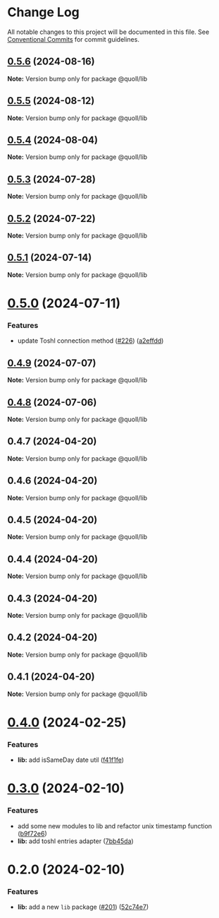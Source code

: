 # Change Log

All notable changes to this project will be documented in this file.
See [Conventional Commits](https://conventionalcommits.org) for commit guidelines.

## [0.5.6](https://github.com/mzogheib/quoll/compare/@quoll/lib@0.5.5...@quoll/lib@0.5.6) (2024-08-16)

**Note:** Version bump only for package @quoll/lib

## [0.5.5](https://github.com/mzogheib/quoll/compare/@quoll/lib@0.5.4...@quoll/lib@0.5.5) (2024-08-12)

**Note:** Version bump only for package @quoll/lib

## [0.5.4](https://github.com/mzogheib/quoll/compare/@quoll/lib@0.5.3...@quoll/lib@0.5.4) (2024-08-04)

**Note:** Version bump only for package @quoll/lib

## [0.5.3](https://github.com/mzogheib/quoll/compare/@quoll/lib@0.5.2...@quoll/lib@0.5.3) (2024-07-28)

**Note:** Version bump only for package @quoll/lib

## [0.5.2](https://github.com/mzogheib/quoll/compare/@quoll/lib@0.5.1...@quoll/lib@0.5.2) (2024-07-22)

**Note:** Version bump only for package @quoll/lib

## [0.5.1](https://github.com/mzogheib/quoll/compare/@quoll/lib@0.5.0...@quoll/lib@0.5.1) (2024-07-14)

**Note:** Version bump only for package @quoll/lib

# [0.5.0](https://github.com/mzogheib/quoll/compare/@quoll/lib@0.4.9...@quoll/lib@0.5.0) (2024-07-11)

### Features

- update Toshl connection method ([#226](https://github.com/mzogheib/quoll/issues/226)) ([a2effdd](https://github.com/mzogheib/quoll/commit/a2effdd296895371f56c730f3da665bb6f7ef783))

## [0.4.9](https://github.com/mzogheib/quoll/compare/@quoll/lib@0.4.8...@quoll/lib@0.4.9) (2024-07-07)

**Note:** Version bump only for package @quoll/lib

## [0.4.8](https://github.com/mzogheib/quoll/compare/@quoll/lib@0.4.7...@quoll/lib@0.4.8) (2024-07-06)

**Note:** Version bump only for package @quoll/lib

## 0.4.7 (2024-04-20)

**Note:** Version bump only for package @quoll/lib

## 0.4.6 (2024-04-20)

**Note:** Version bump only for package @quoll/lib

## 0.4.5 (2024-04-20)

**Note:** Version bump only for package @quoll/lib

## 0.4.4 (2024-04-20)

**Note:** Version bump only for package @quoll/lib

## 0.4.3 (2024-04-20)

**Note:** Version bump only for package @quoll/lib

## 0.4.2 (2024-04-20)

**Note:** Version bump only for package @quoll/lib

## 0.4.1 (2024-04-20)

**Note:** Version bump only for package @quoll/lib

# [0.4.0](https://github.com/mzogheib/quoll/compare/@quoll/lib@0.3.0...@quoll/lib@0.4.0) (2024-02-25)

### Features

- **lib:** add isSameDay date util ([f41f1fe](https://github.com/mzogheib/quoll/commit/f41f1fe90504b5f389c3d4b83ecac08263ed26ce))

# [0.3.0](https://github.com/mzogheib/quoll/compare/@quoll/lib@0.2.0...@quoll/lib@0.3.0) (2024-02-10)

### Features

- add some new modules to lib and refactor unix timestamp function ([b9f72e6](https://github.com/mzogheib/quoll/commit/b9f72e6ea84cee0588c5e84de198f8eac6d199e4))
- **lib:** add toshl entries adapter ([7bb45da](https://github.com/mzogheib/quoll/commit/7bb45dac1200b418e0dd078ec2727c01d5dc61dc))

# 0.2.0 (2024-02-10)

### Features

- **lib:** add a new `lib` package ([#201](https://github.com/mzogheib/quoll/issues/201)) ([52c74e7](https://github.com/mzogheib/quoll/commit/52c74e74efbf3da9e23b0d80526b5867694cf69b))
